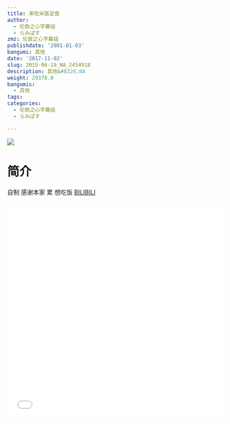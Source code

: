 ```yaml
---
title: 来吃米饭定食
author:
  - 伦敦之心字幕组
  - らみぱす
zmz: 伦敦之心字幕组
publishdate: '2001-01-03'
bangumi: 其他
date: '2017-11-02'
slug: 2015-06-19_NA_2454918
description: 其他&#8226;NA
weight: 29378.0
bangumis:
  - 其他
tags:
categories:
  - 伦敦之心字幕组
  - らみぱす

---
```

![](https://i.imgur.com/pLuHTad.png)
# 简介  
自制 感谢本家   累  想吃饭
  [BILIBILI](https://www.bilibili.com/video/av2454918/)

  <iframe src="//www.bilibili.com/html/html5player.html?cid=3844089&aid=2454918" width="100%" height="500" frameborder="0" allowfullscreen="allowfullscreen"></iframe>
